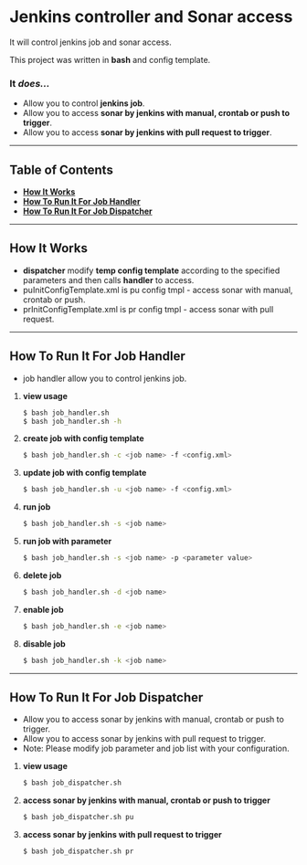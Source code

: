 # Jenkins controller and Sonar access


It will control jenkins job and sonar access.

This project was written in **bash** and config template.



### It _does..._

* Allow you to control **jenkins job**.
* Allow you to access **sonar by jenkins with manual, crontab or push to trigger**.
* Allow you to access **sonar by jenkins with pull request to trigger**.


----


## Table of Contents

* **[How It Works](#how-it-works)**
* **[How To Run It For Job Handler](#how-to-run-it-for-job-handler)**
* **[How To Run It For Job Dispatcher](#how-to-run-it-for-job-dispatcher)**


----


## How It Works

* **dispatcher** modify **temp config template** according to the specified parameters and then calls **handler** to access.
* puInitConfigTemplate.xml is pu config tmpl - access sonar with manual, crontab or push.
* prInitConfigTemplate.xml is pr config tmpl - access sonar with pull request.


----


## How To Run It For Job Handler

* job handler allow you to control jenkins job.

1. **view usage**    
    ```sh
    $ bash job_handler.sh
    $ bash job_handler.sh -h
    ```

2. **create job with config template**
    ```sh
    $ bash job_handler.sh -c <job name> -f <config.xml>
    ```

3. **update job with config template**
    ```sh
    $ bash job_handler.sh -u <job name> -f <config.xml>
    ```

4. **run job**
    ```sh
    $ bash job_handler.sh -s <job name>
    ```

5. **run job with parameter**
    ```sh
    $ bash job_handler.sh -s <job name> -p <parameter value>
    ```

6. **delete job**
    ```sh
    $ bash job_handler.sh -d <job name>
    ```

7. **enable job**
    ```sh
    $ bash job_handler.sh -e <job name>
    ```

8. **disable job**
    ```sh
    $ bash job_handler.sh -k <job name>
    ```


----


## How To Run It For Job Dispatcher

* Allow you to access sonar by jenkins with manual, crontab or push to trigger.
* Allow you to access sonar by jenkins with pull request to trigger.
* Note: Please modify job parameter and job list with your configuration.

1. **view usage**
    ```sh
    $ bash job_dispatcher.sh
    ```
   
2. **access sonar by jenkins with manual, crontab or push to trigger**
    ```sh
    $ bash job_dispatcher.sh pu 
    ```

3. **access sonar by jenkins with pull request to trigger**
    ```sh
    $ bash job_dispatcher.sh pr
    ```

